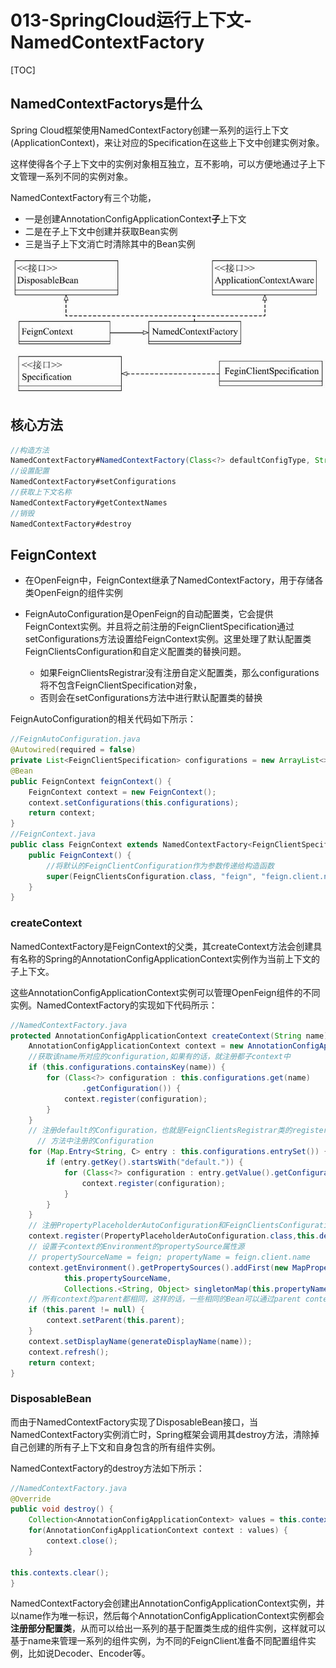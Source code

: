 # 013-SpringCloud运行上下文-NamedContextFactory

[TOC]

## NamedContextFactorys是什么

Spring Cloud框架使用NamedContextFactory创建一系列的运行上下文(ApplicationContext)，来让对应的Specification在这些上下文中创建实例对象。

这样使得各个子上下文中的实例对象相互独立，互不影响，可以方便地通过子上下文管理一系列不同的实例对象。

NamedContextFactory有三个功能，

- 一是创建AnnotationConfigApplicationContext**子**上下文
- 二是在子上下文中创建并获取Bean实例
- 三是当子上下文消亡时清除其中的Bean实例





![image-20210203125648796](../../../../assets/image-20210203125648796.png)



## 核心方法

```java
//构造方法
NamedContextFactory#NamedContextFactory(Class<?> defaultConfigType, String propertySourceName,String propertyName) 
//设置配置
NamedContextFactory#setConfigurations
//获取上下文名称
NamedContextFactory#getContextNames
//销毁
NamedContextFactory#destroy
```

## FeignContext

- 在OpenFeign中，FeignContext继承了NamedContextFactory，用于存储各类OpenFeign的组件实例

- FeignAutoConfiguration是OpenFeign的自动配置类，它会提供FeignContext实例。并且将之前注册的FeignClientSpecification通过setConfigurations方法设置给FeignContext实例。这里处理了默认配置类FeignClientsConfiguration和自定义配置类的替换问题。
  - 如果FeignClientsRegistrar没有注册自定义配置类，那么configurations将不包含FeignClientSpecification对象，
  - 否则会在setConfigurations方法中进行默认配置类的替换

FeignAutoConfiguration的相关代码如下所示：

```java
//FeignAutoConfiguration.java
@Autowired(required = false)
private List<FeignClientSpecification> configurations = new ArrayList<>();
@Bean
public FeignContext feignContext() {
    FeignContext context = new FeignContext();
    context.setConfigurations(this.configurations);
    return context;
}
//FeignContext.java
public class FeignContext extends NamedContextFactory<FeignClientSpecification> {
    public FeignContext() {
        //将默认的FeignClientConfiguration作为参数传递给构造函数
        super(FeignClientsConfiguration.class, "feign", "feign.client.name");
    }
}
```

### createContext

NamedContextFactory是FeignContext的父类，其createContext方法会创建具有名称的Spring的AnnotationConfigApplicationContext实例作为当前上下文的子上下文。

这些AnnotationConfigApplicationContext实例可以管理OpenFeign组件的不同实例。NamedContextFactory的实现如下代码所示：

```java
//NamedContextFactory.java
protected AnnotationConfigApplicationContext createContext(String name) {
    AnnotationConfigApplicationContext context = new AnnotationConfigApplicationContext();
    //获取该name所对应的configuration,如果有的话，就注册都子context中
    if (this.configurations.containsKey(name)) {
        for (Class<?> configuration : this.configurations.get(name)
                .getConfiguration()) {
            context.register(configuration);
        }
    }
    // 注册default的Configuration，也就是FeignClientsRegistrar类的registerDefaultConfiguration
      // 方法中注册的Configuration
    for (Map.Entry<String, C> entry : this.configurations.entrySet()) {()) {
        if (entry.getKey().startsWith("default.")) {
            for (Class<?> configuration : entry.getValue().getConfiguration()) {
                context.register(configuration);
            }
        }
    }
    // 注册PropertyPlaceholderAutoConfiguration和FeignClientsConfiguration配置类
    context.register(PropertyPlaceholderAutoConfiguration.class,this.defaultConfigType);
    // 设置子context的Environment的propertySource属性源
    // propertySourceName = feign; propertyName = feign.client.name
    context.getEnvironment().getPropertySources().addFirst(new MapPropertySource(
            this.propertySourceName,
            Collections.<String, Object> singletonMap(this.propertyName, name)));
    // 所有context的parent都相同，这样的话，一些相同的Bean可以通过parent context来获取
    if (this.parent != null) {
        context.setParent(this.parent);
    }
    context.setDisplayName(generateDisplayName(name));
    context.refresh();
    return context;
}
```

### DisposableBean

而由于NamedContextFactory实现了DisposableBean接口，当NamedContextFactory实例消亡时，Spring框架会调用其destroy方法，清除掉自己创建的所有子上下文和自身包含的所有组件实例。

NamedContextFactory的destroy方法如下所示：

```java
//NamedContextFactory.java
@Override
public void destroy() {
    Collection<AnnotationConfigApplicationContext> values = this.contexts.values();
    for(AnnotationConfigApplicationContext context : values) {
        context.close();
    }

this.contexts.clear();
}
```

NamedContextFactory会创建出AnnotationConfigApplicationContext实例，并以name作为唯一标识，然后每个AnnotationConfigApplicationContext实例都会**注册部分配置类**，从而可以给出一系列的基于配置类生成的组件实例，这样就可以基于name来管理一系列的组件实例，为不同的FeignClient准备不同配置组件实例，比如说Decoder、Encoder等。

